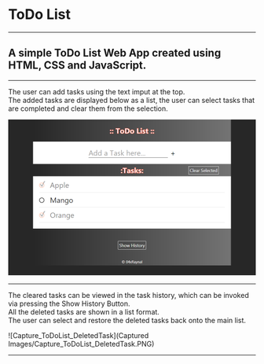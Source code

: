 # ToDo List
***
## A simple ToDo List Web App created using HTML, CSS and JavaScript.

---

The user can add tasks using the text imput at the top.\
The added tasks are displayed below as a list, the user can select tasks that are completed and clear them from the selection.

![Capture_ToDoList_AddTask.PNG](https://github.com/04xRaynal/ToDo_List_JavaScript/blob/d76d60edf2415d5e32693898eb6ce2d4b09ed51e/Captured%20Images/Capture_ToDoList_AddTask.PNG)

---

The cleared tasks can be viewed in the task history, which can be invoked via pressing the Show History Button.\
All the deleted tasks are shown in a list format.\
The user can select and restore the deleted tasks back onto the main list.

![Capture_ToDoList_DeletedTask](Captured Images/Capture_ToDoList_DeletedTask.PNG)

---